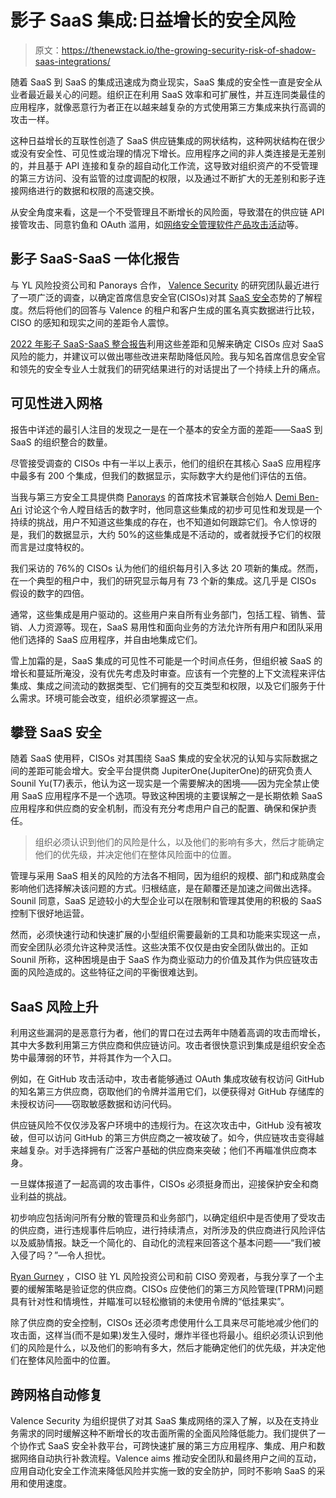 # 影子 SaaS 集成:日益增长的安全风险

> 原文：<https://thenewstack.io/the-growing-security-risk-of-shadow-saas-integrations/>

随着 SaaS 到 SaaS 的集成迅速成为商业现实，SaaS 集成的安全性一直是安全从业者最近最关心的问题。组织正在利用 SaaS 效率和可扩展性，并互连同类最佳的应用程序，就像恶意行为者正在以越来越复杂的方式使用第三方集成来执行高调的攻击一样。

这种日益增长的互联性创造了 SaaS 供应链集成的网状结构，这种网状结构在很少或没有安全性、可见性或治理的情况下增长。应用程序之间的非人类连接是无差别的，并且基于 API 连接和复杂的超自动化工作流，这导致对组织资产的不受管理的第三方访问、没有监管的过度调配的权限，以及通过不断扩大的无差别和影子连接网络进行的数据和权限的高速交换。

从安全角度来看，这是一个不受管理且不断增长的风险面，导致潜在的供应链 API 接管攻击、同意钓鱼和 OAuth 滥用，如[网络安全管理软件产品攻击活动](https://thenewstack.io/solarwinds-the-worlds-biggest-security-failure-and-open-sources-better-answer/)等。

## **影子 SaaS-SaaS 一体化报告**

与 YL 风险投资公司和 Panorays 合作， [Valence Security](https://www.valencesecurity.com/) 的研究团队最近进行了一项广泛的调查，以确定首席信息安全官(CISOs)对其 [SaaS 安全](https://thenewstack.io/docontrol-automating-saas-data-security-policy-enforcement/)态势的了解程度。然后将他们的回答与 Valence 的租户和客户生成的匿名真实数据进行比较，CISO 的感知和现实之间的差距令人震惊。

[2022 年影子 SaaS-SaaS 整合报告](https://www.valencesecurity.com/lp/2022-integration-report)利用这些差距和见解来确定 CISOs 应对 SaaS 风险的能力，并建议可以做出哪些改进来帮助降低风险。我与知名首席信息安全官和领先的安全专业人士就我们的研究结果进行的对话提出了一个持续上升的痛点。

## **可见性进入网格**

报告中详述的最引人注目的发现之一是在一个基本的安全方面的差距——SaaS 到 SaaS 的组织整合的数量。

尽管接受调查的 CISOs 中有一半以上表示，他们的组织在其核心 SaaS 应用程序中最多有 200 个集成，但我们的数据显示，实际数字大约是他们评估的五倍。

当我与第三方安全工具提供商 [Panorays](https://panorays.com/) 的首席技术官兼联合创始人 [Demi Ben-Ari](https://www.linkedin.com/in/demibenari/) 讨论这个令人瞠目结舌的数字时，他同意这些集成的初步可见性和发现是一个持续的挑战，用户不知道这些集成的存在，也不知道如何跟踪它们。令人惊讶的是，我们的数据显示，大约 50%的这些集成是不活动的，或者就授予它们的权限而言是过度特权的。

我们采访的 76%的 CISOs 认为他们的组织每月引入多达 20 项新的集成。然而，在一个典型的租户中，我们的研究显示每月有 73 个新的集成。这几乎是 CISOs 假设的数字的四倍。

通常，这些集成是用户驱动的。这些用户来自所有业务部门，包括工程、销售、营销、人力资源等。现在，SaaS 易用性和面向业务的方法允许所有用户和团队采用他们选择的 SaaS 应用程序，并自由地集成它们。

雪上加霜的是，SaaS 集成的可见性不可能是一个时间点任务，但组织被 SaaS 的增长和蔓延所淹没，没有优先考虑及时审查。应该有一个完整的上下文流程来评估集成、集成之间流动的数据类型、它们拥有的交互类型和权限，以及它们服务于什么需求。环境可能会改变，组织必须掌握这一点。

## **攀登 SaaS 安全**

随着 SaaS 使用秤，CISOs 对其围绕 SaaS 集成的安全状况的认知与实际数据之间的差距可能会增大。安全平台提供商 JupiterOne(JupiterOne)的研究负责人 Sounil Yu(T7)表示，他认为这一现实是一个需要解决的困境——因为完全禁止使用 SaaS 应用程序不是一个选项。导致这种困境的主要误解之一是长期依赖 SaaS 应用程序和供应商的安全机制，而没有充分考虑用户自己的配置、确保和保护责任。

> 组织必须认识到他们的风险是什么，以及他们的影响有多大，然后才能确定他们的优先级，并决定他们在整体风险面中的位置。

管理与采用 SaaS 相关的风险的方法各不相同，因为组织的规模、部门和成熟度会影响他们选择解决该问题的方式。归根结底，是在颠覆还是加速之间做出选择。Sounil 同意，SaaS 足迹较小的大型企业可以在限制和管理其使用的积极的 SaaS 控制下很好地运营。

然而，必须快速行动和快速扩展的小型组织需要最新的工具和功能来实现这一点，而安全团队必须允许这种灵活性。这些决策不仅仅是由安全团队做出的。正如 Sounil 所称，这种困境是由于 SaaS 作为商业驱动力的价值及其作为供应链攻击面的风险造成的。这些特征之间的平衡很难达到。

## **SaaS 风险上升**

利用这些漏洞的是恶意行为者，他们的胃口在过去两年中随着高调的攻击而增长，其中大多数利用第三方供应商和供应链访问。攻击者很快意识到集成是组织安全态势中最薄弱的环节，并将其作为一个入口。

例如，在 GitHub 攻击活动中，攻击者能够通过 OAuth 集成攻破有权访问 GitHub 的知名第三方供应商，窃取他们的令牌并滥用它们，以便获得对 GitHub 存储库的未授权访问——窃取敏感数据和访问代码。

供应链风险不仅仅涉及客户环境中的违规行为。在这次攻击中，GitHub 没有被攻破，但可以访问 GitHub 的第三方供应商之一被攻破了。如今，供应链攻击变得越来越复杂。对手选择拥有广泛客户基础的供应商来突破；他们不再瞄准供应商本身。

一旦媒体报道了一起高调的攻击事件，CISOs 必须挺身而出，迎接保护安全和商业利益的挑战。

初步响应包括询问所有分散的管理员和业务部门，以确定组织中是否使用了受攻击的供应商，进行违规事件后响应，进行持续清点，对所涉及的供应商进行风险评估以及威胁情报。缺乏一个简化的、自动化的流程来回答这个基本问题——“我们被入侵了吗？”—令人担忧。

[Ryan Gurney](https://www.linkedin.com/in/ryangurney/) ，CISO 驻 YL 风险投资公司和前 CISO 旁观者，与我分享了一个主要的缓解策略是验证您的供应商。CISOs 应使他们的第三方风险管理(TPRM)问题具有针对性和情境性，并瞄准可以轻松撤销的未使用令牌的“低挂果实”。

除了供应商的安全控制，CISOs 还必须考虑使用什么工具来尽可能地减少他们的攻击面，这样当(而不是如果)发生入侵时，爆炸半径也将最小。组织必须认识到他们的风险是什么，以及他们的影响有多大，然后才能确定他们的优先级，并决定他们在整体风险面中的位置。

## **跨网格自动修复**

Valence Security 为组织提供了对其 SaaS 集成网络的深入了解，以及在支持业务需求的同时缓解这种不断增长的攻击面所需的全面风险降低能力。我们提供了一个协作式 SaaS 安全补救平台，可跨快速扩展的第三方应用程序、集成、用户和数据网络自动执行补救流程。Valence aims 推动安全团队和最终用户之间的互动，应用自动化安全工作流来降低风险并实施一致的安全防护，同时不影响 SaaS 的采用和使用速度。

<svg xmlns:xlink="http://www.w3.org/1999/xlink" viewBox="0 0 68 31" version="1.1"><title>Group</title> <desc>Created with Sketch.</desc></svg>